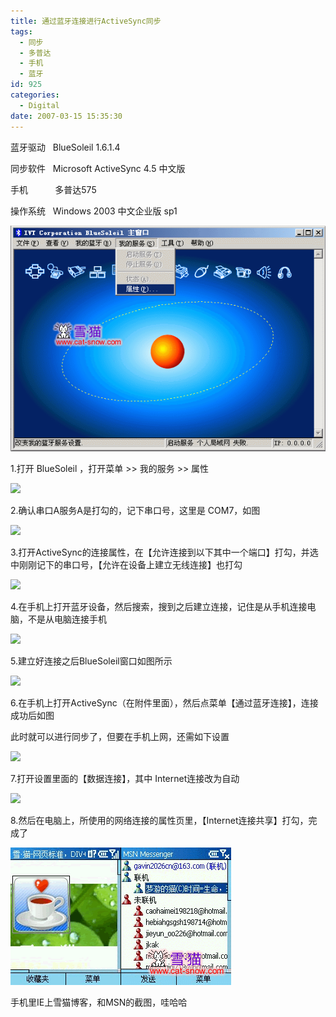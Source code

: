 ```yaml
---
title: 通过蓝牙连接进行ActiveSync同步
tags:
  - 同步
  - 多普达
  - 手机
  - 蓝牙
id: 925
categories:
  - Digital
date: 2007-03-15 15:35:30
---
```


蓝牙驱动&nbsp;&nbsp; BlueSoleil 1.6.1.4

同步软件&nbsp;&nbsp; Microsoft ActiveSync 4.5 中文版

手机&nbsp;&nbsp;&nbsp;&nbsp;&nbsp;&nbsp;&nbsp;&nbsp;&nbsp;&nbsp; 多普达575

操作系统&nbsp;&nbsp; Windows 2003 中文企业版 sp1

![](/images/2007/03/15_12773.gif)

1.打开 BlueSoleil ，打开菜单 &gt;&gt; 我的服务 &gt;&gt; 属性

![](/blog/upload/2007/3/200703151540390755.gif)

2.确认串口A服务A是打勾的，记下串口号，这里是 COM7，如图

![](/blog/upload/2007/3/200703151541334577.gif)

3.打开ActiveSync的连接属性，在【允许连接到以下其中一个端口】打勾，并选中刚刚记下的串口号，【允许在设备上建立无线连接】也打勾

![](/blog/upload/2007/3/200703151547001834.gif)

4.在手机上打开蓝牙设备，然后搜索，搜到之后建立连接，记住是从手机连接电脑，不是从电脑连接手机

![](/blog/upload/2007/3/200703151548058134.gif)

5.建立好连接之后BlueSoleil窗口如图所示

![](/blog/upload/2007/3/200703151548381320.gif)

6.在手机上打开ActiveSync（在附件里面），然后点菜单【通过蓝牙连接】，连接成功后如图

此时就可以进行同步了，但要在手机上网，还需如下设置

![](/blog/upload/2007/3/200703151552295814.gif)

7.打开设置里面的【数据连接】，其中 Internet连接改为自动

![](/blog/upload/2007/3/200703151553388337.gif)

8.然后在电脑上，所使用的网络连接的属性页里，【Internet连接共享】打勾，完成了

![](/images/2007/03/15_200703151556057718_12749.gif)

手机里IE上雪猫博客，和MSN的截图，哇哈哈